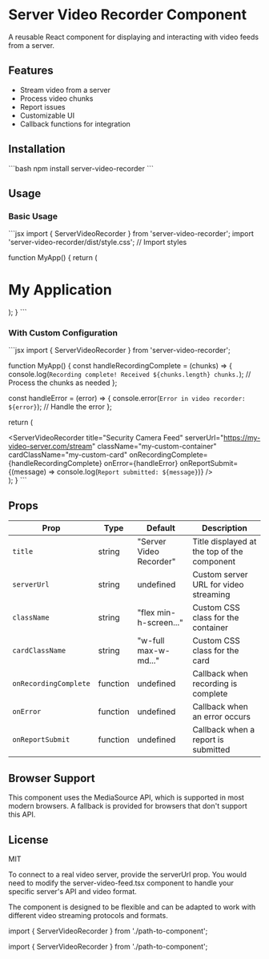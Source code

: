 # Server Video Recorder Component

A reusable React component for displaying and interacting with video feeds from a server.

## Features

- Stream video from a server
- Process video chunks
- Report issues
- Customizable UI
- Callback functions for integration

## Installation

\`\`\`bash
npm install server-video-recorder
\`\`\`

## Usage

### Basic Usage

\`\`\`jsx
import { ServerVideoRecorder } from 'server-video-recorder';
import 'server-video-recorder/dist/style.css'; // Import styles

function MyApp() {
  return (
    <div className="my-app">
      <h1>My Application</h1>
      <ServerVideoRecorder />
    </div>
  );
}
\`\`\`

### With Custom Configuration

\`\`\`jsx
import { ServerVideoRecorder } from 'server-video-recorder';

function MyApp() {
  const handleRecordingComplete = (chunks) => {
    console.log(`Recording complete! Received ${chunks.length} chunks.`);
    // Process the chunks as needed
  };

  const handleError = (error) => {
    console.error(`Error in video recorder: ${error}`);
    // Handle the error
  };

  return (
    <div className="my-app">
      <ServerVideoRecorder
        title="Security Camera Feed"
        serverUrl="https://my-video-server.com/stream"
        className="my-custom-container"
        cardClassName="my-custom-card"
        onRecordingComplete={handleRecordingComplete}
        onError={handleError}
        onReportSubmit={(message) => console.log(`Report submitted: ${message}`)}
      />
    </div>
  );
}
\`\`\`

## Props

| Prop | Type | Default | Description |
|------|------|---------|-------------|
| `title` | string | "Server Video Recorder" | Title displayed at the top of the component |
| `serverUrl` | string | undefined | Custom server URL for video streaming |
| `className` | string | "flex min-h-screen..." | Custom CSS class for the container |
| `cardClassName` | string | "w-full max-w-md..." | Custom CSS class for the card |
| `onRecordingComplete` | function | undefined | Callback when recording is complete |
| `onError` | function | undefined | Callback when an error occurs |
| `onReportSubmit` | function | undefined | Callback when a report is submitted |

## Browser Support

This component uses the MediaSource API, which is supported in most modern browsers. A fallback is provided for browsers that don't support this API.

## License

MIT


To connect to a real video server, provide the serverUrl prop. You would need to modify the server-video-feed.tsx component to handle your specific server's API and video format.

The component is designed to be flexible and can be adapted to work with different video streaming protocols and formats.

import { ServerVideoRecorder } from './path-to-component';


import { ServerVideoRecorder } from './path-to-component';
<!-- function MyApp() {
  return (
    <div className="my-page">
      <h1>My Video Monitoring System</h1>
      <ServerVideoRecorder />
    </div>
  );
} -->